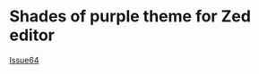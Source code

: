 # Shades of purple theme for Zed editor

[Issue64](https://github.com/zed-industries/extensions/issues/64)
